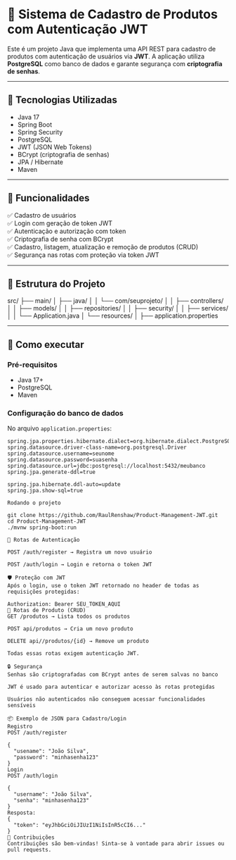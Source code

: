 # 🛒 Sistema de Cadastro de Produtos com Autenticação JWT

Este é um projeto Java que implementa uma API REST para cadastro de produtos com autenticação de usuários via **JWT**. A aplicação utiliza **PostgreSQL** como banco de dados e garante segurança com **criptografia de senhas**.

---

## 🔧 Tecnologias Utilizadas

- Java 17  
- Spring Boot  
- Spring Security  
- PostgreSQL  
- JWT (JSON Web Tokens)  
- BCrypt (criptografia de senhas)  
- JPA / Hibernate  
- Maven

---

## 🧠 Funcionalidades

✅ Cadastro de usuários  
✅ Login com geração de token JWT  
✅ Autenticação e autorização com token  
✅ Criptografia de senha com BCrypt  
✅ Cadastro, listagem, atualização e remoção de produtos (CRUD)  
✅ Segurança nas rotas com proteção via token JWT  

---

## 📁 Estrutura do Projeto

src/
├── main/
│ ├── java/
│ │ └── com/seuprojeto/
│ │ ├── controllers/
│ │ ├── models/
│ │ ├── repositories/
│ │ ├── security/
│ │ ├── services/
│ │ └── Application.java
│ └── resources/
│ ├── application.properties

---

## 🚀 Como executar

### Pré-requisitos

- Java 17+  
- PostgreSQL  
- Maven  

### Configuração do banco de dados

No arquivo `application.properties`:

```properties
spring.jpa.properties.hibernate.dialect=org.hibernate.dialect.PostgreSQLDialect
spring.datasource.driver-class-name=org.postgresql.Driver
spring.datasource.username=seunome
spring.datasource.password=suasenha
spring.datasource.url=jdbc:postgresql://localhost:5432/meubanco
spring.jpa.generate-ddl=true

spring.jpa.hibernate.ddl-auto=update
spring.jpa.show-sql=true

Rodando o projeto

git clone https://github.com/RaulRenshaw/Product-Management-JWT.git
cd Product-Management-JWT
./mvnw spring-boot:run

🔐 Rotas de Autenticação

POST /auth/register → Registra um novo usuário

POST /auth/login → Login e retorna o token JWT

🛡️ Proteção com JWT
Após o login, use o token JWT retornado no header de todas as requisições protegidas:

Authorization: Bearer SEU_TOKEN_AQUI
🔄 Rotas de Produto (CRUD)
GET /produtos → Lista todos os produtos

POST api/produtos → Cria um novo produto

DELETE api//produtos/{id} → Remove um produto

Todas essas rotas exigem autenticação JWT.

🔒 Segurança
Senhas são criptografadas com BCrypt antes de serem salvas no banco

JWT é usado para autenticar e autorizar acesso às rotas protegidas

Usuários não autenticados não conseguem acessar funcionalidades sensíveis

📦 Exemplo de JSON para Cadastro/Login
Registro
POST /auth/register

{
  "usename": "João Silva",
  "password": "minhasenha123"
}
Login
POST /auth/login

{
  "username": "João Silva",
  "senha": "minhasenha123"
}
Resposta:
{
  "token": "eyJhbGciOiJIUzI1NiIsInR5cCI6..."
}
🤝 Contribuições
Contribuições são bem-vindas! Sinta-se à vontade para abrir issues ou pull requests.

